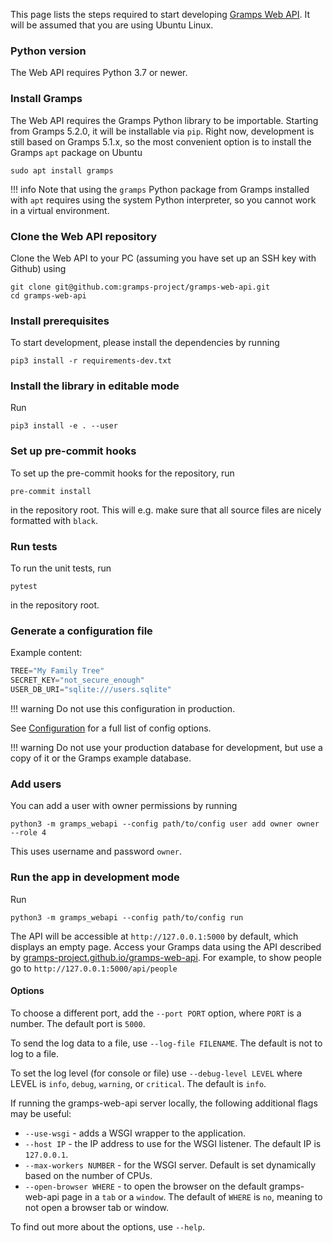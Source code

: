 This page lists the steps required to start developing [Gramps Web API](https://github.com/gramps-project/gramps-web-api/). It will be assumed that you are using Ubuntu Linux.

### Python version

The Web API requires Python 3.7 or newer.

### Install Gramps

The Web API requires the Gramps Python library to be importable. Starting from Gramps 5.2.0, it will be installable via `pip`. Right now, development is still based on Gramps 5.1.x, so the most convenient option is to install the Gramps `apt` package on Ubuntu

```
sudo apt install gramps
```

!!! info
    Note that using the `gramps` Python package from Gramps installed with `apt` requires using the system Python interpreter, so you cannot work in a virtual environment.

### Clone the Web API repository

Clone the Web API to your PC (assuming you have set up an SSH key with Github) using

```
git clone git@github.com:gramps-project/gramps-web-api.git
cd gramps-web-api
```


### Install prerequisites

To start development, please install the dependencies by running
```
pip3 install -r requirements-dev.txt
```

### Install the library in editable mode

Run
```
pip3 install -e . --user
```

### Set up pre-commit hooks

To set up the pre-commit hooks for the repository, run
```
pre-commit install
```
in the repository root. This will e.g. make sure that all source files are nicely formatted with `black`.

### Run tests

To run the unit tests, run
```
pytest
```
in the repository root.

### Generate a configuration file

Example content:

```python
TREE="My Family Tree"
SECRET_KEY="not_secure_enough"
USER_DB_URI="sqlite:///users.sqlite"
```

!!! warning
    Do not use this configuration in production.

See [Configuration](../../install_setup/configuration.md) for a full list of config options.

!!! warning
    Do not use your production database for development, but use a copy of it or the Gramps example database.


### Add users


You can add a user with owner permissions by running
```
python3 -m gramps_webapi --config path/to/config user add owner owner --role 4
```
This uses username and password `owner`.


### Run the app in development mode


Run
```
python3 -m gramps_webapi --config path/to/config run
```
The API will be accessible at `http://127.0.0.1:5000` by default, which displays an empty page.  Access your Gramps data using the API described by [gramps-project.github.io/gramps-web-api](https://gramps-project.github.io/gramps-web-api/). For example, to show people go to `http://127.0.0.1:5000/api/people`

#### Options

To choose a different port, add the `--port PORT` option, where `PORT` is a number. The default port is `5000`.

To send the log data to a file, use `--log-file FILENAME`. The default is not to log to a file.

To set the log level (for console or file) use `--debug-level LEVEL` where LEVEL is `info`, `debug`, `warning`, or `critical`. The default is `info`.

If running the gramps-web-api server locally, the following additional flags may be useful:

* `--use-wsgi` - adds a WSGI wrapper to the application.
* `--host IP` - the IP address to use for the WSGI listener. The default IP is `127.0.0.1`.
* `--max-workers NUMBER` - for the WSGI server. Default is set dynamically based on the number of CPUs.
* `--open-browser WHERE` - to open the browser on the default gramps-web-api page in a `tab` or a `window`. The default of `WHERE` is `no`, meaning to not open a browser tab or window.

To find out more about the options, use `--help`.
